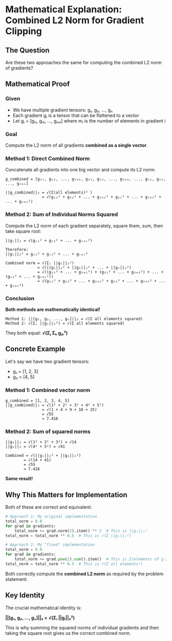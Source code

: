 # Mathematical Explanation: Combined L2 Norm for Gradient Clipping

## The Question
Are these two approaches the same for computing the combined L2 norm of gradients?

## Mathematical Proof

### Given
- We have multiple gradient tensors: g₁, g₂, ..., gₙ
- Each gradient gᵢ is a tensor that can be flattened to a vector
- Let gᵢ = [gᵢ₁, gᵢ₂, ..., gᵢₘᵢ] where mᵢ is the number of elements in gradient i

### Goal
Compute the L2 norm of all gradients **combined as a single vector**.

### Method 1: Direct Combined Norm
Concatenate all gradients into one big vector and compute its L2 norm:

```
g_combined = [g₁₁, g₁₂, ..., g₁ₘ₁, g₂₁, g₂₂, ..., g₂ₘ₂, ..., gₙ₁, gₙ₂, ..., gₙₘₙ]

||g_combined||₂ = √(Σ(all elements)² )
                = √(g₁₁² + g₁₂² + ... + g₁ₘ₁² + g₂₁² + ... + g₂ₘ₂² + ... + gₙₘₙ²)
```

### Method 2: Sum of Individual Norms Squared
Compute the L2 norm of each gradient separately, square them, sum, then take square root:

```
||gᵢ||₂ = √(gᵢ₁² + gᵢ₂² + ... + gᵢₘᵢ²)

Therefore:
||gᵢ||₂² = gᵢ₁² + gᵢ₂² + ... + gᵢₘᵢ²

Combined norm = √(Σᵢ ||gᵢ||₂²)
              = √(||g₁||₂² + ||g₂||₂² + ... + ||gₙ||₂²)
              = √((g₁₁² + ... + g₁ₘ₁²) + (g₂₁² + ... + g₂ₘ₂²) + ... + (gₙ₁² + ... + gₙₘₙ²))
              = √(g₁₁² + g₁₂² + ... + g₁ₘ₁² + g₂₁² + ... + g₂ₘ₂² + ... + gₙₘₙ²)
```

### Conclusion
**Both methods are mathematically identical!**

```
Method 1: ||[g₁, g₂, ..., gₙ]||₂ = √(Σ all elements squared)
Method 2: √(Σᵢ ||gᵢ||₂²) = √(Σ all elements squared)
```

They both equal: **√(Σⱼ Σₖ gⱼₖ²)**

## Concrete Example

Let's say we have two gradient tensors:
- g₁ = [1, 2, 3] 
- g₂ = [4, 5]

### Method 1: Combined vector norm
```
g_combined = [1, 2, 3, 4, 5]
||g_combined||₂ = √(1² + 2² + 3² + 4² + 5²)
                = √(1 + 4 + 9 + 16 + 25)
                = √55
                ≈ 7.416
```

### Method 2: Sum of squared norms
```
||g₁||₂ = √(1² + 2² + 3²) = √14
||g₂||₂ = √(4² + 5²) = √41

Combined = √(||g₁||₂² + ||g₂||₂²)
        = √(14 + 41)
        = √55
        ≈ 7.416
```

**Same result!**

## Why This Matters for Implementation

Both of these are correct and equivalent:

```python
# Approach 1: My original implementation
total_norm = 0.0
for grad in gradients:
    total_norm += grad.norm(2).item() ** 2  # This is ||gᵢ||₂²
total_norm = total_norm ** 0.5  # This is √(Σ ||gᵢ||₂²)

# Approach 2: My "fixed" implementation  
total_norm = 0.0
for grad in gradients:
    total_norm += grad.pow(2).sum().item()  # This is Σ(elements of gᵢ)²
total_norm = total_norm ** 0.5  # This is √(Σ all elements²)
```

Both correctly compute the **combined L2 norm** as required by the problem statement.

## Key Identity

The crucial mathematical identity is:

**||[g₁, g₂, ..., gₙ]||₂ = √(Σᵢ ||gᵢ||₂²)**

This is why summing the squared norms of individual gradients and then taking the square root gives us the correct combined norm.